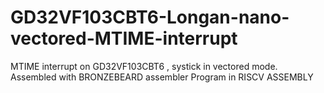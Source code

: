 # GD32VF103CBT6-Longan-nano-vectored-MTIME-interrupt
MTIME interrupt on GD32VF103CBT6 , systick in vectored mode. Assembled with BRONZEBEARD  assembler 
Program in RISCV ASSEMBLY
